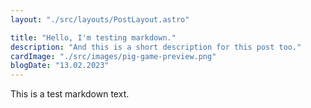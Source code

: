 ```yaml
---
layout: "./src/layouts/PostLayout.astro"

title: "Hello, I'm testing markdown."
description: "And this is a short description for this post too."
cardImage: "./src/images/pig-game-preview.png"
blogDate: "13.02.2023"
---
```


This is a test markdown text.
